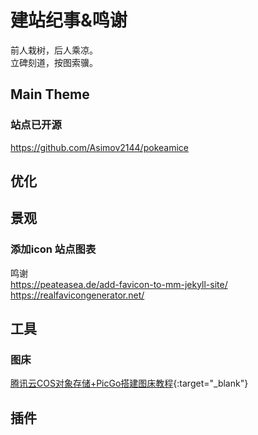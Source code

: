 # 建站纪事&鸣谢
前人栽树，后人乘凉。\
立碑刻道，按图索骥。
## Main Theme
### 站点已开源
https://github.com/Asimov2144/pokeamice
## 优化

## 景观
### 添加icon 站点图表
鸣谢\
https://peateasea.de/add-favicon-to-mm-jekyll-site/ \
https://realfavicongenerator.net/
## 工具
### 图床
[腾讯云COS对象存储+PicGo搭建图床教程](https://cloud.tencent.com/developer/article/1834573){:target="_blank"}
## 插件